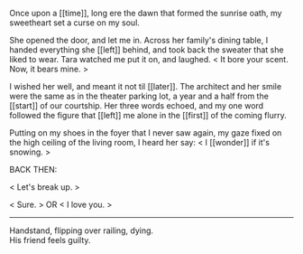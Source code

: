 Once upon a [[time]], long ere the dawn that formed the sunrise oath, my sweetheart set a curse on my soul.  
  
She opened the door, and let me in. Across her family's dining table, I handed everything she [[left]] behind, and took back the sweater that she liked to wear. Tara watched me put it on, and laughed. < It bore your scent. Now, it bears mine. >  
  
I wished her well, and meant it not til [[later]]. The architect and her smile were the same as in the theater parking lot, a year and a half from the [[start]] of our courtship. Her three words echoed, and my one word followed the figure that [[left]] me alone in the [[first]] of the coming flurry.  
  
Putting on my shoes in the foyer that I never saw again, my gaze fixed on the high ceiling of the living room, I heard her say: < I [[wonder]] if it's snowing. >  
  
BACK THEN:  
  
< Let's break up. >  
  
< Sure. > OR < I love you. >


* * * 

Handstand, flipping over railing, dying.  
His friend feels guilty.